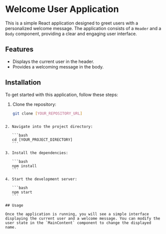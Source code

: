 # Welcome User Application

This is a simple React application designed to greet users with a personalized welcome message. The application consists of a `Header` and a `Body` component, providing a clear and engaging user interface.

## Features

- Displays the current user in the header.
- Provides a welcoming message in the body.

## Installation

To get started with this application, follow these steps:

1. Clone the repository:

   ```bash
   git clone [YOUR_REPOSITORY_URL]
   ```

````

2. Navigate into the project directory:

   ```bash
   cd [YOUR_PROJECT_DIRECTORY]
   ```

3. Install the dependencies:

   ```bash
   npm install
   ```

4. Start the development server:

   ```bash
   npm start
   ```

## Usage

Once the application is running, you will see a simple interface displaying the current user and a welcome message. You can modify the user state in the `MainContent` component to change the displayed name.
````
